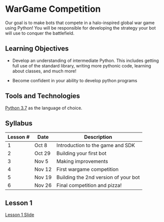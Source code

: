 # WarGame Competition
Our goal is to make bots that compete in a halo-inspired global war game using Python! You will be responsible for developing the strategy your bot will use to conquer the battlefield.

## Learning Objectives

- Develop an understanding of intermediate Python. This includes getting full use of the standard library, writing more pythonic code, learning about classes, and much more!

- Become confident in your ability to develop python programs

## Tools and Technologies

[Python 3.7](https://www.python.org/downloads/) as the language of choice.


## Syllabus

Lesson # | Date | Description
--|--|--
1 | Oct 8  | Introduction to the game and SDK
2 | Oct 29 | Building your first bot
3 | Nov 5  | Making improvements
4 | Nov 12 | First wargame competition
5 | Nov 19 | Building the 2nd version of your bot
6 | Nov 26 | Final competition and pizza!

## Lesson 1

[Lesson 1 Slide](https://docs.google.com/presentation/d/1JaSLQaqDy9lpNd4bHPm-g_9DwP3s-mNK-nmlz7Adhjc/edit?usp=sharing)
